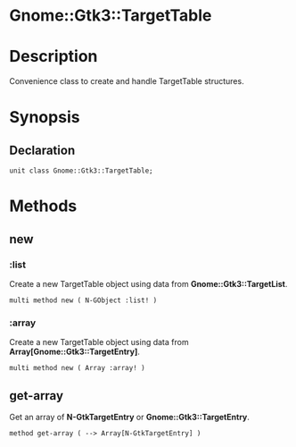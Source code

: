 Gnome::Gtk3::TargetTable
========================

Description
===========

Convenience class to create and handle TargetTable structures.

Synopsis
========

Declaration
-----------

    unit class Gnome::Gtk3::TargetTable;

Methods
=======

new
---

### :list

Create a new TargetTable object using data from **Gnome::Gtk3::TargetList**.

    multi method new ( N-GObject :list! )

### :array

Create a new TargetTable object using data from **Array[Gnome::Gtk3::TargetEntry]**.

    multi method new ( Array :array! )

get-array
---------

Get an array of **N-GtkTargetEntry** or **Gnome::Gtk3::TargetEntry**.

    method get-array ( --> Array[N-GtkTargetEntry] )

